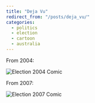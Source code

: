 ```yaml
---
title: "Deja Vu"
redirect_from: "/posts/deja_vu/"
categories:
  - politics
  - election
  - cartoon
  - australia
---
```

From 2004:

<img src="https://freelancing-gods.com/images/2004.jpg" alt="Election 2004 Comic" class="max-width" />

From 2007:

![Election 2007 Comic](https://freelancing-gods.com/images/2007.jpg "Election 2007 Comic")
